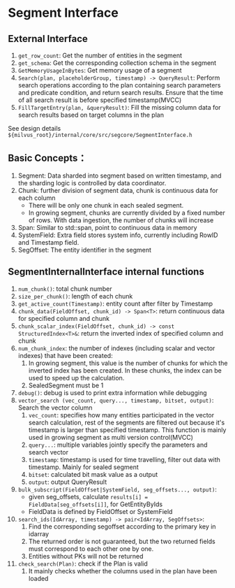 # Segment Interface

## External Interface
1. `get_row_count`: Get the number of entities in the segment
2. `get_schema`: Get the corresponding collection schema in the segment
3. `GetMemoryUsageInBytes`: Get memory usage of a segment
4. `Search(plan, placeholderGroup, timestamp) -> QueryResult`:  Perform search operations according to the plan containing search parameters and predicate condition, and return search results. Ensure that the time of all search result is before specified timestamp(MVCC)
5. `FillTargetEntry(plan, &queryResult)`: Fill the missing column data for search results based on target columns in the plan

See design details `${milvus_root}/internal/core/src/segcore/SegmentInterface.h`

## Basic Concepts：
1. Segment: Data sharded into segment based on written timestamp, and the sharding logic is controlled by data coordinator.
2. Chunk: further division of segment data, chunk is continuous data for each column
    * There will be only one chunk in each sealed segment.
    * In growing segment, chunks are currently divided by a fixed number of rows. With data ingestion, the number of chunks will increase
3. Span: Similar to std::span, point to continuous data in memory
4. SystemField: Extra field stores system info, currently including RowID and Timestamp field.
5. SegOffset: The entity identifier in the segment

## SegmentInternalInterface internal functions
1. `num_chunk()`: total chunk number
2. `size_per_chunk()`: length of each chunk
3. `get_active_count(Timestamp)`: entity count after filter by Timestamp
4. `chunk_data(FieldOffset, chunk_id) -> Span<T>`: return continuous data for specified column and chunk
5. `chunk_scalar_index(FieldOffset, chunk_id) -> const StructuredIndex<T>&`: return the inverted index of specified column and chunk
6. `num_chunk_index`: the number of indexes (including scalar and vector indexes) that have been created:
    1. In growing segment, this value is the number of chunks for which the inverted index has been created. In these chunks, the index can be used to speed up the calculation.
    2. SealedSegment must be 1
7. `debug()`: debug is used to print extra information while debugging
8. `vector_search (vec_count, query..., timestamp, bitset, output)`: Search the vector column
    1. `vec_count`: specifies how many entities participated in the vector search calculation, rest of the segments are filtered out because it's timestamp is larger than specified timestamp. This function is mainly used in growing segment as multi version control(MVCC)
    2. `query...`: multiple variables jointly specify the parameters and search vector
    3. `timestamp`: timestamp is used for time travelling, filter out data with timestamp. Mainly for sealed segment
    4. `bitset`: calculated bit mask value as a output
    5. `output`: output QueryResult
9. `bulk_subscript(FieldOffset|SystemField, seg_offsets..., output)`:
    - given seg_offsets, calculate `results[i] = FieldData[seg_offsets[i]]`, for GetEntityByIds
    - FieldData is defined by FieldOffset or SystemField
10. `search_ids(IdArray, timestamp) -> pair<IdArray, SegOffsets>`:
    1.  Find the corresponding segoffset according to the primary key in idarray
    2.  The returned order is not guaranteed, but the two returned fields must correspond to each other one by one.
    3.  Entities without PKs will not be returned
11. `check_search(Plan)`: check if the Plan is valid
    1.  It mainly checks whether the columns used in the plan have been loaded
